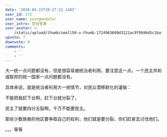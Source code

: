 ```yaml
---
date: '2018-04-23T20:27:22.148Z'
user_id: 172
user_name: youngmodeler
user_intro: 空谷笙箫
user_avatar: >-
    /static/upload/thumb/small50-u-thumb-1724963609d3121ac9f9b96d5c1baf95324968fb031.png
upvote: 7
downvote: 0
comments:
    - ''
    - ''
---
```


大一统一点问题都没有，但是很容易被统治者利用，要注意这一点。一个民主共和或联邦的统一国家一点问题都没有。

  

具体来说，就是统治者利用大一统情节，对民众潜移默化的灌输：

不能把我赶下台啊，赶下台就分裂了。

民主了就要四分五裂啊，千万不能要民主。

那些少数族裔的地区要争取自己的权利，他们就是要分裂，你们赶紧去讨伐他们。

。。。等等
